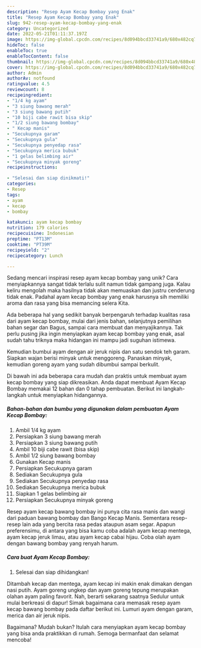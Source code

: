 ```yaml
---
description: "Resep Ayam Kecap Bombay yang Enak"
title: "Resep Ayam Kecap Bombay yang Enak"
slug: 942-resep-ayam-kecap-bombay-yang-enak
category: Uncategorized
date: 2022-05-21T01:11:37.197Z
image: https://img-global.cpcdn.com/recipes/8d094bbcd33741a9/680x482cq70/ayam-kecap-bombay-foto-resep-utama.jpg
hideToc: false
enableToc: true
enableTocContent: false
thumbnail: https://img-global.cpcdn.com/recipes/8d094bbcd33741a9/680x482cq70/ayam-kecap-bombay-foto-resep-utama.jpg
cover: https://img-global.cpcdn.com/recipes/8d094bbcd33741a9/680x482cq70/ayam-kecap-bombay-foto-resep-utama.jpg
author: Admin
authorAv: notfound
ratingvalue: 4.5
reviewcount: 8
recipeingredient:
- "1/4 kg ayam"
- "3 siung bawang merah"
- "3 siung bawang putih"
- "10 biji cabe rawit bisa skip"
- "1/2 siung bawang bombay"
- " Kecap manis"
- "Secukupnya garam"
- "Secukupnya gula"
- "Secukupnya penyedap rasa"
- "Secukupnya merica bubuk"
- "1 gelas belimbing air"
- "Secukupnya minyak goreng"
recipeinstructions:

- "Selesai dan siap dinikmati!"
categories:
- Resep
tags:
- ayam
- kecap
- bombay

katakunci: ayam kecap bombay 
nutrition: 179 calories
recipecuisine: Indonesian
preptime: "PT13M"
cooktime: "PT39M"
recipeyield: "2"
recipecategory: Lunch

---
```





Sedang mencari inspirasi resep ayam kecap bombay yang unik? Cara menyiapkannya sangat tidak terlalu sulit namun tidak gampang juga. Kalau keliru mengolah maka hasilnya tidak akan memuaskan dan justru cenderung tidak enak. Padahal ayam kecap bombay yang enak harusnya sih memiliki aroma dan rasa yang bisa memancing selera Kita.





Ada beberapa hal yang sedikit banyak berpengaruh terhadap kualitas rasa dari ayam kecap bombay, mulai dari jenis bahan, selanjutnya pemilihan bahan segar dan Bagus, sampai cara membuat dan menyajikannya. Tak perlu pusing jika ingin menyiapkan ayam kecap bombay yang enak,      asal sudah tahu triknya maka hidangan ini mampu jadi suguhan istimewa.














Kemudian bumbui ayam dengan air jeruk nipis dan satu sendok teh garam. Siapkan wajan berisi minyak untuk menggoreng. Panaskan minyak, kemudian goreng ayam yang sudah dibumbui sampai berkulit.






Di bawah ini ada beberapa cara mudah dan praktis untuk membuat ayam kecap bombay yang siap dikreasikan. Anda dapat membuat Ayam Kecap Bombay memakai 12 bahan dan 0 tahap pembuatan. Berikut ini langkah-langkah untuk menyiapkan hidangannya.

<!--inarticleads1-->

##### Bahan-bahan dan bumbu yang digunakan dalam pembuatan Ayam Kecap Bombay:

1. Ambil 1/4 kg ayam
1. Persiapkan 3 siung bawang merah
1. Persiapkan 3 siung bawang putih
1. Ambil 10 biji cabe rawit (bisa skip)
1. Ambil 1/2 siung bawang bombay
1. Gunakan  Kecap manis
1. Persiapkan Secukupnya garam
1. Sediakan Secukupnya gula
1. Sediakan Secukupnya penyedap rasa
1. Sediakan Secukupnya merica bubuk
1. Siapkan 1 gelas belimbing air
1. Persiapkan Secukupnya minyak goreng


Resep ayam kecap bawang bombay ini punya cita rasa manis dan wangi dari paduan bawang bombay dan Bango Kecap Manis. Sementara resep-resep lain ada yang bercita rasa pedas ataupun asam segar. Apapun preferensimu, di antara yang bisa kamu coba adalah ayam kecap mentega, ayam kecap jeruk limau, atau ayam kecap cabai hijau. Coba olah ayam dengan bawang bombay yang renyah harum. 

<!--inarticleads2-->

##### Cara buat Ayam Kecap Bombay:


1. Selesai dan siap dihidangkan!

Ditambah kecap dan mentega, ayam kecap ini makin enak dimakan dengan nasi putih. Ayam goreng ungkep dan ayam goreng tepung merupakan olahan ayam paling favorit. Nah, berarti sekarang saatnya Sedulur untuk mulai berkreasi di dapur! Simak bagaimana cara memasak resep ayam kecap bawang bombay pada daftar berikut ini. Lumuri ayam dengan garam, merica dan air jeruk nipis. 

Bagaimana? Mudah bukan? Itulah cara menyiapkan ayam kecap bombay yang bisa anda praktikkan di rumah. Semoga bermanfaat dan selamat mencoba!
